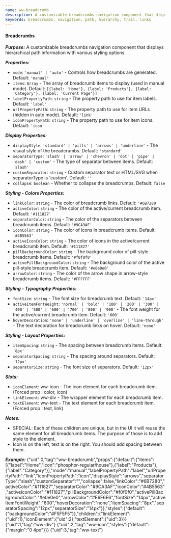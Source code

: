 ```yaml
---
name: ww-breadcrumb
description: A customizable breadcrumbs navigation component that displays hierarchical path information with various styling options
keywords: breadcrumbs, navigation, path, hierarchy, trail, links
---
```


#### Breadcrumbs

***Purpose:***
A customizable breadcrumbs navigation component that displays hierarchical path information with various styling options

***Properties:***
- `mode`: `'manual' | 'auto'` - Controls how breadcrumbs are generated. Default: `'manual'`
- `items`: `Array` - The array of breadcrumb items to display (used in manual mode). Default: `[{label: 'Home'}, {label: 'Products'}, {label: 'Category'}, {label: 'Current Page'}]`
- `labelPropertyPath`: `string` - The property path to use for item labels. Default: `'label'`
- `urlPropertyPath`: `string` - The property path to use for item URLs (hidden in auto mode). Default: `'link'`
- `iconPropertyPath`: `string` - The property path to use for item icons. Default: `'icon'`

***Display Properties:***
- `displayStyle`: `'standard' | 'pills' | 'arrows' | 'underline'` - The visual style of the breadcrumbs. Default: `'standard'`
- `separatorType`: `'slash' | 'arrow' | 'chevron' | 'dot' | 'pipe' | 'dash' | 'custom'` - The type of separator between items. Default: `'slash'`
- `customSeparator`: `string` - Custom separator text or HTML/SVG when separatorType is 'custom'. Default: `''`
- `collapse`: `boolean` - Whether to collapse the breadcrumbs. Default: `false`

***Styling - Colors Properties:***
- `linkColor`: `string` - The color of breadcrumb links. Default: `'#6B7280'`
- `activeColor`: `string` - The color of the active/current breadcrumb item. Default: `'#111827'`
- `separatorColor`: `string` - The color of the separators between breadcrumb items. Default: `'#9CA3AF'`
- `iconColor`: `string` - The color of icons in breadcrumb items. Default: `'#4B5563'`
- `activeIconColor`: `string` - The color of icons in the active/current breadcrumb item. Default: `'#111827'`
- `pillBackgroundColor`: `string` - The background color of pill-style breadcrumb items. Default: `'#f0f0f0'`
- `activePillBackgroundColor`: `string` - The background color of the active pill-style breadcrumb item. Default: `'#e0e0e0'`
- `arrowColor`: `string` - The color of the arrow shape in arrow-style breadcrumb items. Default: `'#FFFFFF'`

***Styling - Typography Properties:***
- `fontSize`: `string` - The font size for breadcrumb text. Default: `'14px'`
- `activeItemFontWeight`: `'normal' | 'bold' | '100' | '200' | '300' | '400' | '500' | '600' | '700' | '800' | '900'` - The font weight for the active/current breadcrumb item. Default: `'600'`
- `hoverDecoration`: `'none' | 'underline' | 'overline' | 'line-through'` - The text decoration for breadcrumb links on hover. Default: `'none'`

***Styling - Layout Properties:***
- `itemSpacing`: `string` - The spacing between breadcrumb items. Default: `'8px'`
- `separatorSpacing`: `string` - The spacing around separators. Default: `'12px'`
- `separatorSize`: `string` - The font size of separators. Default: `'12px'`

***Slots:***
- `iconElement`: ww-icon - The icon element for each breadcrumb item. (Forced prop : color, icon)
- `linkElement`: ww-div - The wrapper element for each breadcrumb item.
- `textElement`: ww-text - The text element for each breadcrumb item. (Forced prop : text, link)

***Notes:***
- SPECIAL: Each of these children are unique, but in the UI it will reuse the same element for all breadcrumb items. The purpose of those is to add style to the element.
- Icon is on the left, text is on the right. You should add spacing between them.


***Example:***
<elements>
{"uid":0,"tag":"ww-breadcrumb","props":{"default":{"items":[{"label":"Home","icon":"phosphor-regular/house"},{"label":"Products"},{"label":"Category"}],"mode":"manual","labelPropertyPath":"label","urlPropertyPath":"link","iconPropertyPath":"icon","displayStyle":"arrows","separatorType":"slash","customSeparator":"","collapse":false,"linkColor":"#6B7280","activeColor":"#111827","separatorColor":"#9CA3AF","iconColor":"#4B5563","activeIconColor":"#111827","pillBackgroundColor":"#f0f0f0","activePillBackgroundColor":"#e0e0e0","arrowColor":"#E6E6E6","fontSize":"14px","activeItemFontWeight":"600","hoverDecoration":"none","itemSpacing":"8px","separatorSpacing":"12px","separatorSize":"14px"}},"styles":{"default":{"backgroundColor":"#F5F5F5"}},"children":{"linkElement":{"uid":1},"iconElement":{"uid":2},"textElement":{"uid":3}}}
{"uid":1,"tag":"ww-div"}
{"uid":2,"tag":"ww-icon","styles":{"default":{"margin":"0 4px"}}}
{"uid":3,"tag":"ww-text"}
</elements>
